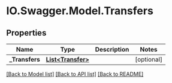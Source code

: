 # IO.Swagger.Model.Transfers
## Properties

Name | Type | Description | Notes
------------ | ------------- | ------------- | -------------
**_Transfers** | [**List&lt;Transfer&gt;**](Transfer.md) |  | [optional] 

[[Back to Model list]](../README.md#documentation-for-models) [[Back to API list]](../README.md#documentation-for-api-endpoints) [[Back to README]](../README.md)


